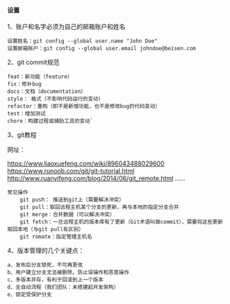 #### 设置

1、账户和名字必须为自己的邮箱账户和姓名

    设置姓名：git config --global user.name "John Doe"
    设置邮箱账户：git config --global user.email johndoe@beisen.com
    
2、git commit规范

    feat：新功能（feature）
    fix：修补bug
    docs：文档（documentation）
    style： 格式（不影响代码运行的变动）
    refactor：重构（即不是新增功能，也不是修改bug的代码变动）
    test：增加测试
    chore：构建过程或辅助工具的变动`
    
3、git教程

网址：

https://www.liaoxuefeng.com/wiki/896043488029600
https://www.runoob.com/git/git-tutorial.html
http://www.ruanyifeng.com/blog/2014/06/git_remote.html
......

    常见操作
        git push： 推送到git上（需要解决冲突）
        git pull：取回远程主机某个分支的更新，再与本地的指定分支合并    
        git merge：合并数据（可以解决冲突）
        git fetch：一旦远程主机的版本库有了更新（Git术语叫做commit），需要将这些更新取回本地（与git pull有区别）
        git romate：指定管理主机名
        
4、版本管理的几个关键点：
    
    a、发布后分支锁死，不可再更改
    b、用户建立分支无法被删除，防止误操作和恶意操作
    c、多版本并存，有利于回滚到上一个版本
    d、全自动流程（我们团队：未搭建起开发架构）
    e、锁定受保护分支
    